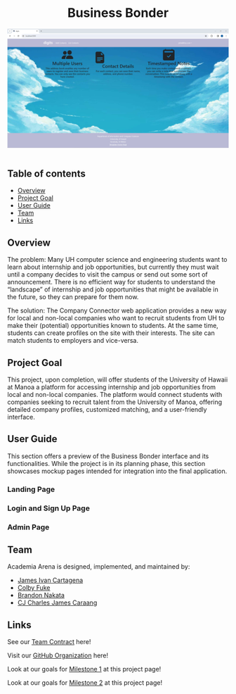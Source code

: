 <h1 style="text-align: center;">Business Bonder</h1>

<div class="text-center" style="display: flex; justify-content: center;">
  <img src="images/Landing.png" style="width: 1000px; height: auto;"  alt=""/>
</div>

<br>

## Table of contents

* [Overview](#overview)
* [Project Goal](#project-goals)
* [User Guide](#user-guide)
* [Team](#team)
* [Links](#links)

## Overview
The problem: Many UH computer science and engineering students want to learn about internship and job opportunities, but currently they must wait until a company decides to visit the campus or send out some sort of announcement. There is no efficient way for students to understand the “landscape” of internship and job opportunities that might be available in the future, so they can prepare for them now.

The solution: The Company Connector web application provides a new way for local and non-local companies who want to recruit students from UH to make their (potential) opportunities known to students. At the same time, students can create profiles on the site with their interests. The site can match students to employers and vice-versa.


## Project Goal
This project, upon completion, will offer students of the University of Hawaii at Manoa a platform for accessing internship and job opportunities from local and non-local companies. The platform would connect students with companies seeking to recruit talent from the University of Manoa, offering detailed company profiles, customized matching, and a user-friendly interface.

## User Guide
This section offers a preview of the Business Bonder interface and its functionalities. While the project is in its planning phase, this section showcases mockup pages intended for integration into the final application.

### Landing Page


### Login and Sign Up Page


### Admin Page 



## Team
Academia Arena is designed, implemented, and maintained by:
* [James Ivan Cartagena](https://jicaartagena.github.)
* [Colby Fuke]()
* [Brandon Nakata]()
* [CJ Charles James Caraang]()

## Links
See our [Team Contract](https://docs.google.com/document/d/1wR9g73pu1SJRpXFbqFpmOFahrW98Q21cmLE8qssi0cE/edit?usp=shar) here!

Visit our [GitHub Organization](https://github.com/Business-Bonder) here!

Look at our goals for [Milestone 1](https://github.com/orgs/Business-Bonder/projects/1/views/3) at this project page!

Look at our goals for [Milestone 2]() at this project page!

